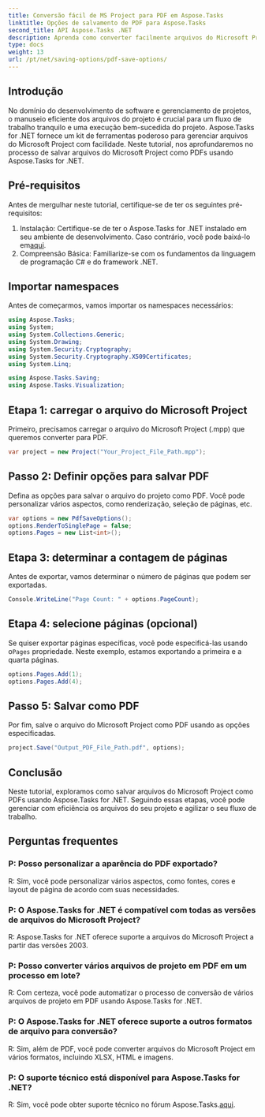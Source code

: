```yaml
---
title: Conversão fácil de MS Project para PDF em Aspose.Tasks
linktitle: Opções de salvamento de PDF para Aspose.Tasks
second_title: API Aspose.Tasks .NET
description: Aprenda como converter facilmente arquivos do Microsoft Project em PDFs usando Aspose.Tasks for .NET. Aprimore seu fluxo de trabalho de gerenciamento de projetos.
type: docs
weight: 13
url: /pt/net/saving-options/pdf-save-options/
---
```

## Introdução
No domínio do desenvolvimento de software e gerenciamento de projetos, o manuseio eficiente dos arquivos do projeto é crucial para um fluxo de trabalho tranquilo e uma execução bem-sucedida do projeto. Aspose.Tasks for .NET fornece um kit de ferramentas poderoso para gerenciar arquivos do Microsoft Project com facilidade. Neste tutorial, nos aprofundaremos no processo de salvar arquivos do Microsoft Project como PDFs usando Aspose.Tasks for .NET. 
## Pré-requisitos
Antes de mergulhar neste tutorial, certifique-se de ter os seguintes pré-requisitos:
1.  Instalação: Certifique-se de ter o Aspose.Tasks for .NET instalado em seu ambiente de desenvolvimento. Caso contrário, você pode baixá-lo em[aqui](https://releases.aspose.com/tasks/net/).
2. Compreensão Básica: Familiarize-se com os fundamentos da linguagem de programação C# e do framework .NET.

## Importar namespaces
Antes de começarmos, vamos importar os namespaces necessários:
```csharp
using Aspose.Tasks;
using System;
using System.Collections.Generic;
using System.Drawing;
using System.Security.Cryptography;
using System.Security.Cryptography.X509Certificates;
using System.Linq;

using Aspose.Tasks.Saving;
using Aspose.Tasks.Visualization;
```

## Etapa 1: carregar o arquivo do Microsoft Project
Primeiro, precisamos carregar o arquivo do Microsoft Project (.mpp) que queremos converter para PDF.
```csharp
var project = new Project("Your_Project_File_Path.mpp");
```
## Passo 2: Definir opções para salvar PDF
Defina as opções para salvar o arquivo do projeto como PDF. Você pode personalizar vários aspectos, como renderização, seleção de páginas, etc.
```csharp
var options = new PdfSaveOptions();
options.RenderToSinglePage = false;
options.Pages = new List<int>();
```
## Etapa 3: determinar a contagem de páginas
Antes de exportar, vamos determinar o número de páginas que podem ser exportadas.
```csharp
Console.WriteLine("Page Count: " + options.PageCount);
```
## Etapa 4: selecione páginas (opcional)
 Se quiser exportar páginas específicas, você pode especificá-las usando o`Pages` propriedade. Neste exemplo, estamos exportando a primeira e a quarta páginas.
```csharp
options.Pages.Add(1);
options.Pages.Add(4);
```
## Passo 5: Salvar como PDF
Por fim, salve o arquivo do Microsoft Project como PDF usando as opções especificadas.
```csharp
project.Save("Output_PDF_File_Path.pdf", options);
```

## Conclusão
Neste tutorial, exploramos como salvar arquivos do Microsoft Project como PDFs usando Aspose.Tasks for .NET. Seguindo essas etapas, você pode gerenciar com eficiência os arquivos do seu projeto e agilizar o seu fluxo de trabalho.
## Perguntas frequentes
### P: Posso personalizar a aparência do PDF exportado?
R: Sim, você pode personalizar vários aspectos, como fontes, cores e layout de página de acordo com suas necessidades.
### P: O Aspose.Tasks for .NET é compatível com todas as versões de arquivos do Microsoft Project?
R: Aspose.Tasks for .NET oferece suporte a arquivos do Microsoft Project a partir das versões 2003.
### P: Posso converter vários arquivos de projeto em PDF em um processo em lote?
R: Com certeza, você pode automatizar o processo de conversão de vários arquivos de projeto em PDF usando Aspose.Tasks for .NET.
### P: O Aspose.Tasks for .NET oferece suporte a outros formatos de arquivo para conversão?
R: Sim, além de PDF, você pode converter arquivos do Microsoft Project em vários formatos, incluindo XLSX, HTML e imagens.
### P: O suporte técnico está disponível para Aspose.Tasks for .NET?
 R: Sim, você pode obter suporte técnico no fórum Aspose.Tasks.[aqui](https://forum.aspose.com/c/tasks/15).